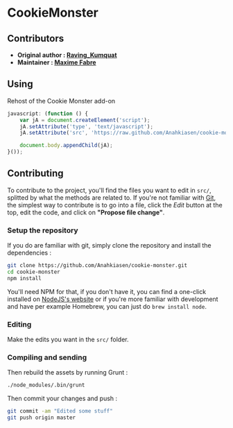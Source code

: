 # CookieMonster

## Contributors

- **Original author : [Raving_Kumquat](http://cookieclicker.wikia.com/wiki/User:Raving_Kumquat)**
- **Maintainer : [Maxime Fabre](https://github.com/Anahkiasen)**

## Using

Rehost of the Cookie Monster add-on

```js
javascript: (function () {
	var jA = document.createElement('script');
	jA.setAttribute('type', 'text/javascript');
	jA.setAttribute('src', 'https://raw.github.com/Anahkiasen/cookie-monster/master/dist/cookie-monster.js?' + new Date().getTime());

	document.body.appendChild(jA);
}());
```

## Contributing

To contribute to the project, you'll find the files you want to edit in `src/`, splitted by what the methods are related to. If you're not familiar with [Git](http://git-scm.com/), the simplest way to contribute is to go into a file, click the _Edit_ button at the top, edit the code, and click on **"Propose file change"**.

### Setup the repository

If you do are familiar with git, simply clone the repository and install the dependencies :

```bash
git clone https://github.com/Anahkiasen/cookie-monster.git
cd cookie-monster
npm install
```

You'll need NPM for that, if you don't have it, you can find a one-click installed on [NodeJS's website](http://nodejs.org/) or if you're more familiar with development and have per example Homebrew, you can just do `brew install node`.

### Editing

Make the edits you want in the `src/` folder.

### Compiling and sending

Then rebuild the assets by running Grunt :

```bash
./node_modules/.bin/grunt
```

Then commit your changes and push :

```bash
git commit -am "Edited some stuff"
git push origin master
```